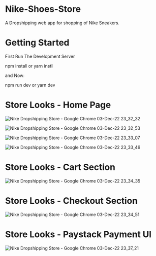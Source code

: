 # Nike-Shoes-Store
A Dropshipping web app for shopping of Nike Sneakers.

# Getting Started

First Run The Development Server

npm install or yarn instll

and Now:

npm run dev or yarn dev

# Store Looks - Home Page
![Nike Dropshipping Store - Google Chrome 03-Dec-22 23_32_32](https://user-images.githubusercontent.com/56152847/205465762-27e2d7ef-1936-4644-9d88-756a1a60bbb5.png)

![Nike Dropshipping Store - Google Chrome 03-Dec-22 23_32_53](https://user-images.githubusercontent.com/56152847/205465783-9eaa5a47-1a89-4a83-b44e-2c1d29a14a15.png)

![Nike Dropshipping Store - Google Chrome 03-Dec-22 23_33_07](https://user-images.githubusercontent.com/56152847/205465974-fcd9a59c-6c34-40f8-964d-111dcc09961c.png)

![Nike Dropshipping Store - Google Chrome 03-Dec-22 23_33_49](https://user-images.githubusercontent.com/56152847/205465977-02d75e66-1466-498c-a1b6-255f68b026a5.png)

# Store Looks - Cart Section
![Nike Dropshipping Store - Google Chrome 03-Dec-22 23_34_35](https://user-images.githubusercontent.com/56152847/205465812-a478f39d-f3c5-48f1-8316-0bfb167850c2.png)

# Store Looks - Checkout Section
![Nike Dropshipping Store - Google Chrome 03-Dec-22 23_34_51](https://user-images.githubusercontent.com/56152847/205465814-7ea46e66-da67-442a-8c4e-a1b1b6476a2a.png)

# Store Looks - Paystack Payment UI 
![Nike Dropshipping Store - Google Chrome 03-Dec-22 23_37_21](https://user-images.githubusercontent.com/56152847/205465993-2dbc1757-cfe1-4707-a0f7-2765060b0c56.png)


